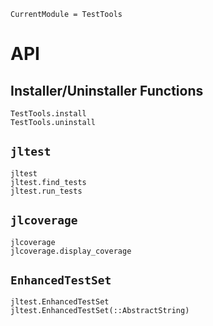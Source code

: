 ```@meta
CurrentModule = TestTools
```

# API

## Installer/Uninstaller Functions

```@docs
TestTools.install
TestTools.uninstall
```

## `jltest`

```@docs
jltest
jltest.find_tests
jltest.run_tests
```

## `jlcoverage`

```@docs
jlcoverage
jlcoverage.display_coverage
```

## `EnhancedTestSet`

```@docs
jltest.EnhancedTestSet
jltest.EnhancedTestSet(::AbstractString)
```
